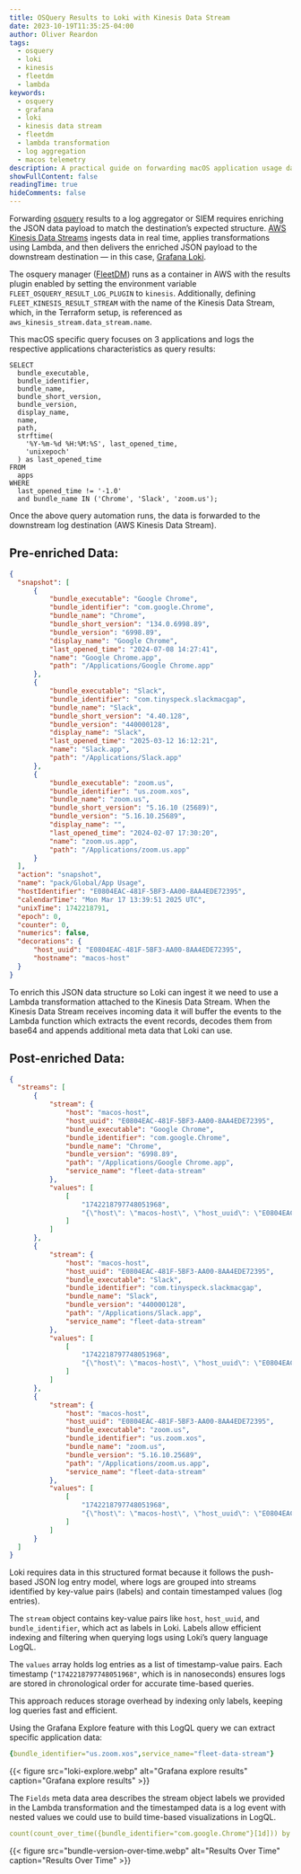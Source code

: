 ```yaml
---
title: OSQuery Results to Loki with Kinesis Data Stream
date: 2023-10-19T11:35:25-04:00
author: Oliver Reardon
tags: 
  - osquery
  - loki 
  - kinesis
  - fleetdm
  - lambda
keywords: 
  - osquery
  - grafana
  - loki
  - kinesis data stream
  - fleetdm
  - lambda transformation
  - log aggregation
  - macos telemetry
description: A practical guide on forwarding macOS application usage data from osquery to Grafana Loki using AWS Kinesis and Lambda for enrichment.
showFullContent: false
readingTime: true
hideComments: false
---
```


Forwarding [osquery](https://www.osquery.io/) results to a log aggregator or SIEM requires enriching the JSON data payload to match the destination’s expected structure. [AWS Kinesis Data Streams](https://aws.amazon.com/kinesis/data-streams/) ingests data in real time, applies transformations using Lambda, and then delivers the enriched JSON payload to the downstream destination — in this case, [Grafana Loki](https://grafana.com/oss/loki/).

The osquery manager ([FleetDM](https://fleetdm.com/docs/get-started/why-fleet?gad_source=1)) runs as a container in AWS with the results plugin enabled by setting the environment variable `FLEET_OSQUERY_RESULT_LOG_PLUGIN` to `kinesis`. Additionally, defining `FLEET_KINESIS_RESULT_STREAM` with the name of the Kinesis Data Stream, which, in the Terraform setup, is referenced as `aws_kinesis_stream.data_stream.name`.

This macOS specific query focuses on 3 applications and logs the respective applications characteristics as query results:

```mysql
SELECT 
  bundle_executable, 
  bundle_identifier, 
  bundle_name, 
  bundle_short_version, 
  bundle_version, 
  display_name, 
  name, 
  path, 
  strftime(
    '%Y-%m-%d %H:%M:%S', last_opened_time, 
    'unixepoch'
  ) as last_opened_time 
FROM 
  apps 
WHERE 
  last_opened_time != '-1.0' 
  and bundle_name IN ('Chrome', 'Slack', 'zoom.us');
```
Once the above query automation runs, the data is forwarded to the downstream log destination (AWS Kinesis Data Stream).

## Pre-enriched Data:

```json
{
  "snapshot": [
      {
          "bundle_executable": "Google Chrome",
          "bundle_identifier": "com.google.Chrome",
          "bundle_name": "Chrome",
          "bundle_short_version": "134.0.6998.89",
          "bundle_version": "6998.89",
          "display_name": "Google Chrome",
          "last_opened_time": "2024-07-08 14:27:41",
          "name": "Google Chrome.app",
          "path": "/Applications/Google Chrome.app"
      },
      {
          "bundle_executable": "Slack",
          "bundle_identifier": "com.tinyspeck.slackmacgap",
          "bundle_name": "Slack",
          "bundle_short_version": "4.40.128",
          "bundle_version": "440000128",
          "display_name": "Slack",
          "last_opened_time": "2025-03-12 16:12:21",
          "name": "Slack.app",
          "path": "/Applications/Slack.app"
      },
      {
          "bundle_executable": "zoom.us",
          "bundle_identifier": "us.zoom.xos",
          "bundle_name": "zoom.us",
          "bundle_short_version": "5.16.10 (25689)",
          "bundle_version": "5.16.10.25689",
          "display_name": "",
          "last_opened_time": "2024-02-07 17:30:20",
          "name": "zoom.us.app",
          "path": "/Applications/zoom.us.app"
      }
  ],
  "action": "snapshot",
  "name": "pack/Global/App Usage",
  "hostIdentifier": "E0804EAC-481F-5BF3-AA00-8AA4EDE72395",
  "calendarTime": "Mon Mar 17 13:39:51 2025 UTC",
  "unixTime": 1742218791,
  "epoch": 0,
  "counter": 0,
  "numerics": false,
  "decorations": {
      "host_uuid": "E0804EAC-481F-5BF3-AA00-8AA4EDE72395",
      "hostname": "macos-host"
  }
}
```

To enrich this JSON data structure so Loki can ingest it we need to use a Lambda transformation attached to the Kinesis Data Stream. When the Kinesis Data Stream receives incoming data it will buffer the events to the Lambda function which extracts the event records, decodes them from base64 and appends additional meta data that Loki can use.

## Post-enriched Data:

```json
{
  "streams": [
      {
          "stream": {
              "host": "macos-host",
              "host_uuid": "E0804EAC-481F-5BF3-AA00-8AA4EDE72395",
              "bundle_executable": "Google Chrome",
              "bundle_identifier": "com.google.Chrome",
              "bundle_name": "Chrome",
              "bundle_version": "6998.89",
              "path": "/Applications/Google Chrome.app",
              "service_name": "fleet-data-stream"
          },
          "values": [
              [
                  "1742218797748051968",
                  "{\"host\": \"macos-host\", \"host_uuid\": \"E0804EAC-481F-5BF3-AA00-8AA4EDE72395\", \"bundle_executable\": \"Google Chrome\", \"bundle_identifier\": \"com.google.Chrome\", \"bundle_name\": \"Chrome\", \"bundle_short_version\": \"134.0.6998.89\", \"bundle_version\": \"6998.89\", \"display_name\": \"Google Chrome\", \"name\": \"Google Chrome.app\", \"path\": \"/Applications/Google Chrome.app\", \"last_opened_time\": \"2024-07-08 14:27:41\"}"
              ]
          ]
      },
      {
          "stream": {
              "host": "macos-host",
              "host_uuid": "E0804EAC-481F-5BF3-AA00-8AA4EDE72395",
              "bundle_executable": "Slack",
              "bundle_identifier": "com.tinyspeck.slackmacgap",
              "bundle_name": "Slack",
              "bundle_version": "440000128",
              "path": "/Applications/Slack.app",
              "service_name": "fleet-data-stream"
          },
          "values": [
              [
                  "1742218797748051968",
                  "{\"host\": \"macos-host\", \"host_uuid\": \"E0804EAC-481F-5BF3-AA00-8AA4EDE72395\", \"bundle_executable\": \"Slack\", \"bundle_identifier\": \"com.tinyspeck.slackmacgap\", \"bundle_name\": \"Slack\", \"bundle_short_version\": \"4.40.128\", \"bundle_version\": \"440000128\", \"display_name\": \"Slack\", \"name\": \"Slack.app\", \"path\": \"/Applications/Slack.app\", \"last_opened_time\": \"2025-03-12 16:12:21\"}"
              ]
          ]
      },
      {
          "stream": {
              "host": "macos-host",
              "host_uuid": "E0804EAC-481F-5BF3-AA00-8AA4EDE72395",
              "bundle_executable": "zoom.us",
              "bundle_identifier": "us.zoom.xos",
              "bundle_name": "zoom.us",
              "bundle_version": "5.16.10.25689",
              "path": "/Applications/zoom.us.app",
              "service_name": "fleet-data-stream"
          },
          "values": [
              [
                  "1742218797748051968",
                  "{\"host\": \"macos-host\", \"host_uuid\": \"E0804EAC-481F-5BF3-AA00-8AA4EDE72395\", \"bundle_executable\": \"zoom.us\", \"bundle_identifier\": \"us.zoom.xos\", \"bundle_name\": \"zoom.us\", \"bundle_short_version\": \"5.16.10 (25689)\", \"bundle_version\": \"5.16.10.25689\", \"display_name\": \"\", \"name\": \"zoom.us.app\", \"path\": \"/Applications/zoom.us.app\", \"last_opened_time\": \"2024-02-07 17:30:20\"}"
              ]
          ]
      }
  ]
}
```

Loki requires data in this structured format because it follows the push-based JSON log entry model, where logs are grouped into streams identified by key-value pairs (labels) and contain timestamped values (log entries).

The `stream` object contains key-value pairs like `host`, `host_uuid`, and `bundle_identifier`, which act as labels in Loki. Labels allow efficient indexing and filtering when querying logs using Loki’s query language LogQL.

The `values` array holds log entries as a list of timestamp-value pairs. Each timestamp (`"1742218797748051968"`, which is in nanoseconds) ensures logs are stored in chronological order for accurate time-based queries.

This approach reduces storage overhead by indexing only labels, keeping log queries fast and efficient.

Using the Grafana Explore feature with this LogQL query we can extract specific application data:

```yaml
{bundle_identifier="us.zoom.xos",service_name="fleet-data-stream"}
```

{{< figure src="loki-explore.webp" alt="Grafana explore results" caption="Grafana explore results" >}}

The `Fields` meta data area describes the stream object labels we provided in the Lambda transformation and the timestamped data is a log event with nested values we could use to build time-based visualizations in LogQL.

```yaml
count(count_over_time({bundle_identifier="com.google.Chrome"}[1d])) by (bundle_version)
```
{{< figure src="bundle-version-over-time.webp" alt="Results Over Time" caption="Results Over Time" >}}